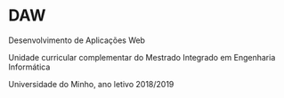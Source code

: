 # DAW
Desenvolvimento de Aplicações Web

Unidade curricular complementar do Mestrado Integrado em Engenharia Informática

Universidade do Minho, ano letivo 2018/2019